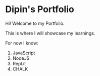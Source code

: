 # Dipin's Portfolio

Hi! Welcome to my Portfolio.

This is where I will showcase my learnings.

For now I know:

1. JavaScript
1. NodeJS
1. Repl.it
1. CHALK